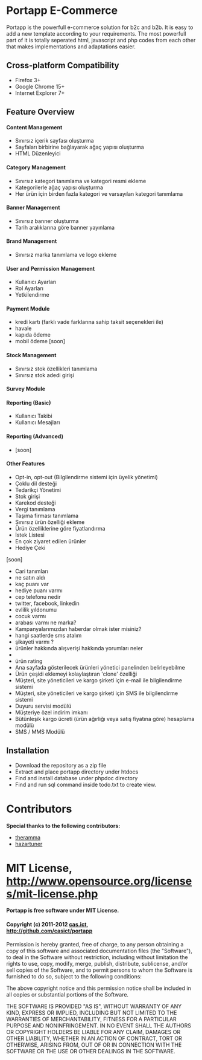 Portapp E-Commerce
===========================

Portapp is the powerfull e-commerce solution for b2c and b2b. It is easy to add a new template
according to your requirements. The most powerfull part of it is totally seperated html, javascript 
and php codes from each other that makes implementations and adaptations easier.

Cross-platform Compatibility
----------------------------

* Firefox 3+
* Google Chrome 15+
* Internet Explorer 7+

Feature Overview
----------------

#### Content Management
* Sınırsız içerik sayfası oluşturma
* Sayfaları birbirine bağlayarak ağaç yapısı oluşturma
* HTML Düzenleyici

#### Category Management
* Sınırsız kategori tanımlama ve kategori resmi ekleme
* Kategorilerle ağaç yapısı oluşturma
* Her ürün için birden fazla kategori ve varsayılan kategori tanımlama

#### Banner Management
* Sınırsız banner oluşturma
* Tarih aralıklarına göre banner yayınlama

#### Brand Management
* Sınırsız marka tanımlama ve logo ekleme

#### User and Permission Management
* Kullanıcı Ayarları
* Rol Ayarları
* Yetkilendirme

#### Payment Module
* kredi kartı (farklı vade farklarına sahip taksit seçenekleri ile)
* havale
* kapıda ödeme
* mobil ödeme [soon]

#### Stock Management
* Sınırsız stok özellikleri tanımlama
* Sınırsız stok adedi girişi

#### Survey Module

#### Reporting (Basic)
* Kullanıcı Takibi
* Kullanıcı Mesajları

#### Reporting (Advanced)
* [soon]

#### Other Features
* Opt-in, opt-out (Bilgilendirme sistemi için üyelik yönetimi)
* Çoklu dil desteği
* Tedarikçi Yönetimi
* Stok girişi
* Karekod desteği
* Vergi tanımlama
* Taşıma firması tanımlama
* Sınırsız ürün özelliği ekleme
* Ürün özelliklerine göre fiyatlandırma
* İstek Listesi
* En çok ziyaret edilen ürünler
* Hediye Çeki

[soon]
* Cari tanımları 
* ne satın aldı 
* kaç puanı var
* hediye puanı varmı 
* cep telefonu nedir
* twitter, facebook, linkedin 
* evlilik yıldonumu 
* cocuk varmı
* arabası varmı  ne marka?
* Kampanyalarımızdan haberdar olmak ister misiniz?
* hangi saatlerde sms atalım 
* şikayeti varmı ? 
* ürünler hakkında alışverişi hakkında yorumları neler
* 
* ürün rating
* Ana sayfada gösterilecek ürünleri yönetici panelinden belirleyebilme
* Ürün çeşidi eklemeyi kolaylaştıran 'clone' özelliği
* Müşteri, site yöneticileri ve kargo şirketi için e-mail ile bilgilendirme sistemi
* Müşteri, site yöneticileri ve kargo şirketi için SMS ile  bilgilendirme sistemi
* Duyuru servisi modülü
* Müşteriye özel indirim imkanı
* Bütünleşik kargo ücreti (ürün ağırlığı veya satış fiyatına göre) hesaplama  modülü
* SMS / MMS Modülü


Installation
----------------

* Download the repository as a zip file
* Extract and place portapp directory under htdocs
* Find and install database under phpdoc directory
* Find and run sql command inside todo.txt to create view.

Contributors
============

**Special thanks to the following contributors:**

* [theramma](mailto:ramazan.ayyildiz@gmail.com)
* [hazartuner](mailto:hazar.artuner@gmail.com)

MIT License, http://www.opensource.org/licenses/mit-license.php
===========

**Portapp is free software under MIT License.**

#### Copyright (c) 2011-2012 [cas.ict](mailto:casict@casict.com),<br />http://github.com/casict/portapp

Permission is hereby granted, free of charge, to any person obtaining
a copy of this software and associated documentation files (the
"Software"), to deal in the Software without restriction, including
without limitation the rights to use, copy, modify, merge, publish,
distribute, sublicense, and/or sell copies of the Software, and to
permit persons to whom the Software is furnished to do so, subject to
the following conditions:

The above copyright notice and this permission notice shall be
included in all copies or substantial portions of the Software.

THE SOFTWARE IS PROVIDED "AS IS", WITHOUT WARRANTY OF ANY KIND,
EXPRESS OR IMPLIED, INCLUDING BUT NOT LIMITED TO THE WARRANTIES OF
MERCHANTABILITY, FITNESS FOR A PARTICULAR PURPOSE AND
NONINFRINGEMENT. IN NO EVENT SHALL THE AUTHORS OR COPYRIGHT HOLDERS BE
LIABLE FOR ANY CLAIM, DAMAGES OR OTHER LIABILITY, WHETHER IN AN ACTION
OF CONTRACT, TORT OR OTHERWISE, ARISING FROM, OUT OF OR IN CONNECTION
WITH THE SOFTWARE OR THE USE OR OTHER DEALINGS IN THE SOFTWARE.